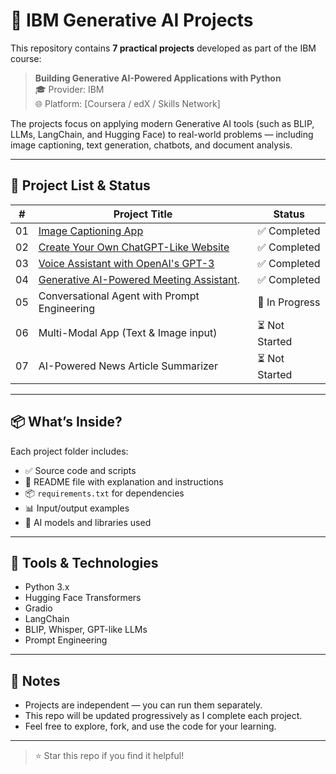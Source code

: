 # 🧠 IBM Generative AI Projects

This repository contains **7 practical projects** developed as part of the IBM course:

> **Building Generative AI-Powered Applications with Python**  
> 🎓 Provider: IBM  
> 🌐 Platform: [Coursera / edX / Skills Network]

The projects focus on applying modern Generative AI tools (such as BLIP, LLMs, LangChain, and Hugging Face) to real-world problems — including image captioning, text generation, chatbots, and document analysis.

---

## 📂 Project List & Status

| #  | Project Title                                   | Status          |
|----|--------------------------------------------------|------------------|
| 01 | [Image Captioning App](./01_image_captioning)   | ✅ Completed     |
| 02 | [Create Your Own ChatGPT-Like Website](./02_chatgpt_like_website) | ✅ Completed   |
| 03 | [Voice Assistant with OpenAI's GPT-3](./03_voice_assistant) | ✅ Completed   |
| 04 | [Generative AI-Powered Meeting Assistant](./04-AI_Powered_Meeting_Assistant).          | ✅ Completed   |
| 05 | Conversational Agent with Prompt Engineering     | 🔄 In Progress   |
| 06 | Multi-Modal App (Text & Image input)             | ⏳ Not Started   |
| 07 | AI-Powered News Article Summarizer               | ⏳ Not Started   |

---

## 📦 What’s Inside?

Each project folder includes:

- ✅ Source code and scripts  
- 📄 README file with explanation and instructions  
- 📦 `requirements.txt` for dependencies  
- 📊 Input/output examples  
- 🧠 AI models and libraries used  

---

## 🚀 Tools & Technologies

- Python 3.x
- Hugging Face Transformers
- Gradio
- LangChain
- BLIP, Whisper, GPT-like LLMs
- Prompt Engineering

---

## 📌 Notes

- Projects are independent — you can run them separately.
- This repo will be updated progressively as I complete each project.
- Feel free to explore, fork, and use the code for your learning.

---

> ⭐ Star this repo if you find it helpful!
